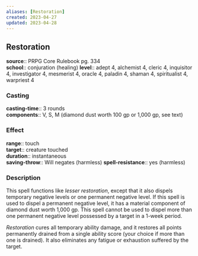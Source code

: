 ```yaml
---
aliases: [Restoration]
created: 2023-04-27
updated: 2023-04-28
---
```


## Restoration

**source**:: PRPG Core Rulebook pg. 334  
**school**:: conjuration (healing)
**level**:: adept 4, alchemist 4, cleric 4, inquisitor 4, investigator 4, mesmerist 4, oracle 4, paladin 4, shaman 4, spiritualist 4, warpriest 4

### Casting

**casting-time**:: 3 rounds  
**components**:: V, S, M (diamond dust worth 100 gp or 1,000 gp, see text)

### Effect

**range**:: touch  
**target**:: creature touched  
**duration**:: instantaneous  
**saving-throw**:: Will negates (harmless)
**spell-resistance**:: yes (harmless)

### Description

This spell functions like *lesser restoration*, except that it also dispels temporary negative levels or one permanent negative level. If this spell is used to dispel a permanent negative level, it has a material component of diamond dust worth 1,000 gp. This spell cannot be used to dispel more than one permanent negative level possessed by a target in a 1-week period.  
  
*Restoration* cures all temporary ability damage, and it restores all points permanently drained from a single ability score (your choice if more than one is drained). It also eliminates any fatigue or exhaustion suffered by the target.
